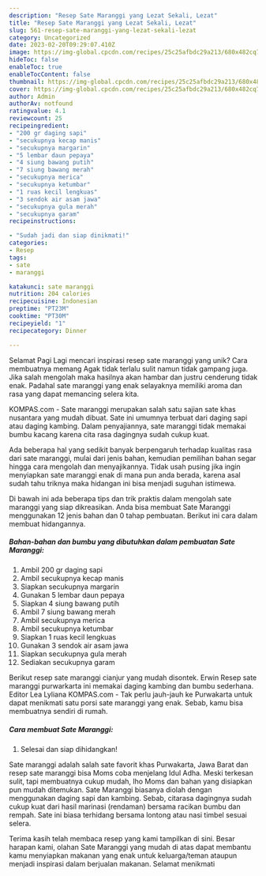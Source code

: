 ```yaml
---
description: "Resep Sate Maranggi yang Lezat Sekali, Lezat"
title: "Resep Sate Maranggi yang Lezat Sekali, Lezat"
slug: 561-resep-sate-maranggi-yang-lezat-sekali-lezat
category: Uncategorized
date: 2023-02-20T09:29:07.410Z
image: https://img-global.cpcdn.com/recipes/25c25afbdc29a213/680x482cq70/sate-maranggi-foto-resep-utama.jpg
hideToc: false
enableToc: true
enableTocContent: false
thumbnail: https://img-global.cpcdn.com/recipes/25c25afbdc29a213/680x482cq70/sate-maranggi-foto-resep-utama.jpg
cover: https://img-global.cpcdn.com/recipes/25c25afbdc29a213/680x482cq70/sate-maranggi-foto-resep-utama.jpg
author: Admin
authorAv: notfound
ratingvalue: 4.1
reviewcount: 25
recipeingredient:
- "200 gr daging sapi"
- "secukupnya kecap manis"
- "secukupnya margarin"
- "5 lembar daun pepaya"
- "4 siung bawang putih"
- "7 siung bawang merah"
- "secukupnya merica"
- "secukupnya ketumbar"
- "1 ruas kecil lengkuas"
- "3 sendok air asam jawa"
- "secukupnya gula merah"
- "secukupnya garam"
recipeinstructions:

- "Sudah jadi dan siap dinikmati!"
categories:
- Resep
tags:
- sate
- maranggi

katakunci: sate maranggi 
nutrition: 204 calories
recipecuisine: Indonesian
preptime: "PT23M"
cooktime: "PT30M"
recipeyield: "1"
recipecategory: Dinner

---
```



Selamat Pagi Lagi mencari inspirasi resep sate maranggi yang unik? Cara membuatnya memang Agak tidak terlalu sulit namun tidak gampang juga. Jika salah mengolah maka hasilnya akan hambar dan justru cenderung tidak enak. Padahal sate maranggi yang enak selayaknya memiliki aroma dan rasa yang dapat memancing selera kita.


KOMPAS.com - Sate maranggi merupakan salah satu sajian sate khas nusantara yang mudah dibuat. Sate ini umumnya terbuat dari daging sapi atau daging kambing. Dalam penyajiannya, sate maranggi tidak memakai bumbu kacang karena cita rasa dagingnya sudah cukup kuat.

Ada beberapa hal yang sedikit banyak berpengaruh terhadap kualitas rasa dari sate maranggi, mulai dari jenis bahan, kemudian pemilihan bahan segar hingga cara mengolah dan menyajikannya. Tidak usah pusing jika ingin menyiapkan sate maranggi enak di mana pun anda berada, karena asal sudah tahu triknya maka hidangan ini bisa menjadi suguhan istimewa.


Di bawah ini ada beberapa tips dan trik praktis dalam mengolah sate maranggi yang siap dikreasikan. Anda bisa membuat Sate Maranggi menggunakan 12 jenis bahan dan 0 tahap pembuatan. Berikut ini cara dalam membuat hidangannya.

<!--inarticleads1-->

##### Bahan-bahan dan bumbu yang dibutuhkan dalam pembuatan Sate Maranggi:

1. Ambil 200 gr daging sapi
1. Ambil secukupnya kecap manis
1. Siapkan secukupnya margarin
1. Gunakan 5 lembar daun pepaya
1. Siapkan 4 siung bawang putih
1. Ambil 7 siung bawang merah
1. Ambil secukupnya merica
1. Ambil secukupnya ketumbar
1. Siapkan 1 ruas kecil lengkuas
1. Gunakan 3 sendok air asam jawa
1. Siapkan secukupnya gula merah
1. Sediakan secukupnya garam


Berikut resep sate maranggi cianjur yang mudah disontek. Erwin Resep sate maranggi purwarkarta ini memakai daging kambing dan bumbu sederhana. Editor Lea Lyliana KOMPAS.com - Tak perlu jauh-jauh ke Purwakarta untuk dapat menikmati satu porsi sate maranggi yang enak. Sebab, kamu bisa membuatnya sendiri di rumah. 

<!--inarticleads2-->

##### Cara membuat Sate Maranggi:


1. Selesai dan siap dihidangkan!

Sate maranggi adalah salah sate favorit khas Purwakarta, Jawa Barat dan resep sate maranggi bisa Moms coba menjelang Idul Adha. Meski terkesan sulit, tapi membuatnya cukup mudah, lho Moms dan bahan yang disiapkan pun mudah ditemukan. Sate Maranggi biasanya diolah dengan menggunakan daging sapi dan kambing. Sebab, citarasa dagingnya sudah cukup kuat dari hasil marinasi (rendaman) bersama racikan bumbu dan rempah. Sate ini biasa terhidang bersama lontong atau nasi timbel sesuai selera. 

Terima kasih telah membaca resep yang kami tampilkan di sini. Besar harapan kami, olahan Sate Maranggi yang mudah di atas dapat membantu kamu menyiapkan makanan yang enak untuk keluarga/teman ataupun menjadi inspirasi dalam berjualan makanan. Selamat menikmati

